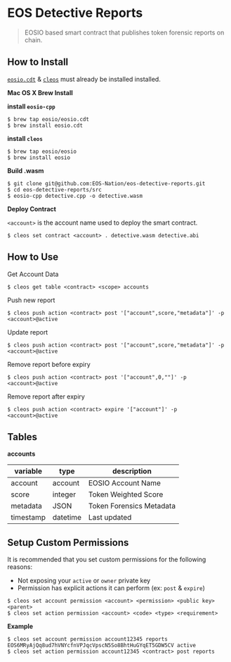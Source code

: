 # EOS Detective Reports

> EOSIO based smart contract that publishes token forensic reports on chain.

## How to Install

[`eosio.cdt`](https://github.com/EOSIO/eosio.cdt) & [`cleos`](https://github.com/EOSIO/eos) must already be installed installed.

**Mac OS X Brew Install**

**install `eosio-cpp`**
```
$ brew tap eosio/eosio.cdt
$ brew install eosio.cdt
```
**install `cleos`**
```
$ brew tap eosio/eosio
$ brew install eosio
```

**Build .wasm**

```
$ git clone git@github.com:EOS-Nation/eos-detective-reports.git
$ cd eos-detective-reports/src
$ eosio-cpp detective.cpp -o detective.wasm
```

**Deploy Contract**

`<account>` is the account name used to deploy the smart contract.

```
$ cleos set contract <account> . detective.wasm detective.abi
```

## How to Use

Get Account Data

```
$ cleos get table <contract> <scope> accounts
```

Push new report

```
$ cleos push action <contract> post '["account",score,"metadata"]' -p <account>@active
```

Update report

```
$ cleos push action <contract> post '["account",score,"metadata"]' -p <account>@active
```

Remove report before expiry

```
$ cleos push action <contract> post '["account",0,""]' -p <account>@active
```

Remove report after expiry

```
$ cleos push action <contract> expire '["account"]' -p <account>@active
```

## Tables

**accounts**

| variable  | type    | description        |
|-----------|---------|--------------------|
| account   | account | EOSIO Account Name |
| score     | integer | Token Weighted Score     |
| metadata  | JSON    | Token Forensics Metadata |
| timestamp | datetime| Last updated             |

## Setup Custom Permissions

It is recommended that you set custom permissions for the following reasons:
- Not exposing your `active` or `owner` private key
- Permission has explicit actions it can perform (ex: `post` & `expire`)

```
$ cleos set account permission <account> <permission> <public key> <parent>
$ cleos set action permission <account> <code> <type> <requirement>
```

**Example**

```
$ cleos set account permission account12345 reports EOS6MRyAjQq8ud7hVNYcfnVPJqcVpscN5So8BhtHuGYqET5GDW5CV active
$ cleos set action permission account12345 <contract> post reports
```